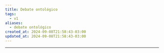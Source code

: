 ```yaml
---
title: Debate ontológico
tags:
  - v1
aliases:
  - debate ontológico
created_at: 2024-09-08T21:58:43-03:00
updated_at: 2024-09-08T21:58:43-03:00
---
```



---

